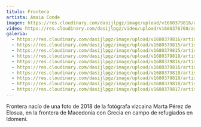 ```yaml
---
titulo: Frontera
artista: Amaia Conde
imagen: https://res.cloudinary.com/dasijlpgz/image/upload/v1680379816/artistas/Amaia%20Conde/Frontera/P1050512.jpg
video: https://res.cloudinary.com/dasijlpgz/video/upload/v1680376760/artistas/Amaia%20Conde/Frontera/230401_refugiada-1.mp4
galeria:
  - https://res.cloudinary.com/dasijlpgz/image/upload/v1680379816/artistas/Amaia%20Conde/Frontera/P1050512.jpg
  - https://res.cloudinary.com/dasijlpgz/image/upload/v1680379815/artistas/Amaia%20Conde/Frontera/P1050509.jpg
  - https://res.cloudinary.com/dasijlpgz/image/upload/v1680379815/artistas/Amaia%20Conde/Frontera/P1050508.jpg
  - https://res.cloudinary.com/dasijlpgz/image/upload/v1680379818/artistas/Amaia%20Conde/Frontera/P1050518.jpg
  - https://res.cloudinary.com/dasijlpgz/image/upload/v1680379816/artistas/Amaia%20Conde/Frontera/P1050515.jpg
  - https://res.cloudinary.com/dasijlpgz/image/upload/v1680379816/artistas/Amaia%20Conde/Frontera/P1050517.jpg
  - https://res.cloudinary.com/dasijlpgz/image/upload/v1680379818/artistas/Amaia%20Conde/Frontera/P1050523.jpg
  - https://res.cloudinary.com/dasijlpgz/image/upload/v1680379818/artistas/Amaia%20Conde/Frontera/P1050521.jpg
  - https://res.cloudinary.com/dasijlpgz/image/upload/v1680379818/artistas/Amaia%20Conde/Frontera/P1050526.jpg
  - https://res.cloudinary.com/dasijlpgz/image/upload/v1680379817/artistas/Amaia%20Conde/Frontera/P1050530.jpg
---
```

F﻿rontera nacío de una foto de 2018 de la fotógrafa vizcaina Marta Pérez de Elosua, en la frontera de Macedonia con Grecia en campo de refugiados en Idomeni.
